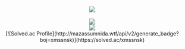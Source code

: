 <div align=center>
  <br>
  <img src="https://img.shields.io/badge/Python-3776AB?style=flat&logo=Python&logoColor=white" />
  <br><br>
  <img src="https://github-readme-stats.vercel.app/api?username=ryongseong&show_icons=true&theme=midnight-purple">
  <br>
  <img src="https://github-readme-stats.vercel.app/api/top-langs/?username=ryongseong&layout=compact&theme=midnight-purple">
  <br>
  [![Solved.ac Profile](http://mazassumnida.wtf/api/v2/generate_badge?boj=xmssnsk)](https://solved.ac/xmssnsk)
</div>
